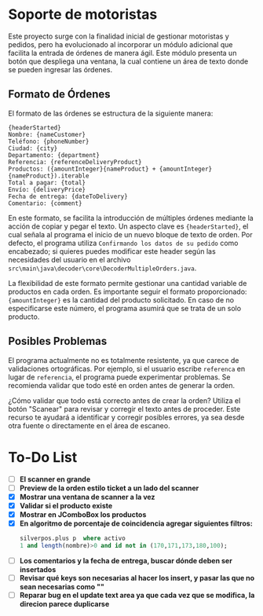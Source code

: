 # Soporte de motoristas

Este proyecto surge con la finalidad inicial de gestionar motoristas y pedidos, pero ha evolucionado al incorporar un módulo adicional que facilita la entrada de órdenes de manera ágil. Este módulo presenta un botón que despliega una ventana, la cual contiene un área de texto donde se pueden ingresar las órdenes.

## Formato de Órdenes

El formato de las órdenes se estructura de la siguiente manera:

```plaintext
{headerStarted}
Nombre: {nameCustomer}
Teléfono: {phoneNumber}
Ciudad: {city}
Departamento: {department}
Referencia: {referenceDeliveryProduct}
Productos: ({amountInteger}{nameProduct} + {amountInteger}{nameProduct}).iterable
Total a pagar: {total}
Envío: {deliveryPrice}
Fecha de entrega: {dateToDelivery}
Comentario: {comment}
```

En este formato, se facilita la introducción de múltiples órdenes mediante la acción de copiar y pegar el texto. Un aspecto clave es `{headerStarted}`, el cual señala al programa el inicio de un nuevo bloque de texto de orden. Por defecto, el programa utiliza `Confirmando los datos de su pedido` como encabezado; si quieres puedes modificar este header según las necesidades del usuario en el archivo `src\main\java\decoder\core\DecoderMultipleOrders.java`.

La flexibilidad de este formato permite gestionar una cantidad variable de productos en cada orden. Es importante seguir el formato proporcionado: `{amountInteger}` es la cantidad del producto solicitado. En caso de no especificarse este número, el programa asumirá que se trata de un solo producto.

## Posibles Problemas

El programa actualmente no es totalmente resistente, ya que carece de validaciones ortográficas. Por ejemplo, si el usuario escribe `referenca` en lugar de `referencia`, el programa puede experimentar problemas. Se recomienda validar que todo esté en orden antes de generar la orden.

¿Cómo validar que todo está correcto antes de crear la orden? Utiliza el botón "Scanear" para revisar y corregir el texto antes de proceder. Este recurso te ayudará a identificar y corregir posibles errores, ya sea desde otra fuente o directamente en el área de escaneo.



# To-Do List

- [ ] **El scanner en grande**
- [ ] **Preview de la orden estilo ticket a un lado del scanner**
- [X] **Mostrar una ventana de scanner a la vez**
- [X] **Validar si el producto existe**
- [X] **Mostrar en JComboBox los productos**
- [X] **En algoritmo de porcentaje de coincidencia agregar siguientes filtros:**
    ```sql
    silverpos.plus p  where activo 
    1 and length(nombre)>0 and id not in (170,171,173,180,100); 
    ```
- [ ] **Los comentarios y la fecha de entrega, buscar dónde deben ser insertados**
- [ ] **Revisar qué keys son necesarias al hacer los insert, y pasar las que no sean necesarias como ""**
- [ ] **Reparar bug en el update text area ya que cada vez que se modifica, la direcion parece duplicarse**